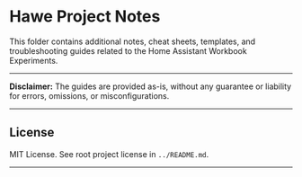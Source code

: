 # Hawe Project Notes

This folder contains additional notes, cheat sheets, templates, and troubleshooting guides related to the Home Assistant Workbook Experiments.

---

**Disclaimer:** The guides are provided as-is, without any guarantee or liability for errors, omissions, or misconfigurations.

---

## License

MIT License. See root project license in `../README.md`.

---

